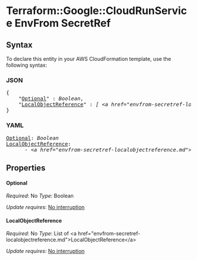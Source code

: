 # Terraform::Google::CloudRunService EnvFrom SecretRef

## Syntax

To declare this entity in your AWS CloudFormation template, use the following syntax:

### JSON

<pre>
{
    "<a href="#optional" title="Optional">Optional</a>" : <i>Boolean</i>,
    "<a href="#localobjectreference" title="LocalObjectReference">LocalObjectReference</a>" : <i>[ &lt;a href=&#34;envfrom-secretref-localobjectreference.md&#34;&gt;LocalObjectReference&lt;/a&gt;, ... ]</i>
}
</pre>

### YAML

<pre>
<a href="#optional" title="Optional">Optional</a>: <i>Boolean</i>
<a href="#localobjectreference" title="LocalObjectReference">LocalObjectReference</a>: <i>
      - &lt;a href=&#34;envfrom-secretref-localobjectreference.md&#34;&gt;LocalObjectReference&lt;/a&gt;</i>
</pre>

## Properties

#### Optional

_Required_: No
_Type_: Boolean

_Update requires_: [No interruption](https://docs.aws.amazon.com/AWSCloudFormation/latest/UserGuide/using-cfn-updating-stacks-update-behaviors.html#update-no-interrupt)

#### LocalObjectReference

_Required_: No
_Type_: List of &lt;a href=&#34;envfrom-secretref-localobjectreference.md&#34;&gt;LocalObjectReference&lt;/a&gt;

_Update requires_: [No interruption](https://docs.aws.amazon.com/AWSCloudFormation/latest/UserGuide/using-cfn-updating-stacks-update-behaviors.html#update-no-interrupt)

